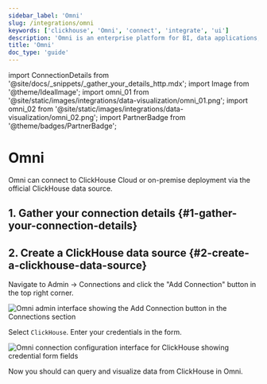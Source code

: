 ```yaml
---
sidebar_label: 'Omni'
slug: /integrations/omni
keywords: ['clickhouse', 'Omni', 'connect', 'integrate', 'ui']
description: 'Omni is an enterprise platform for BI, data applications, and embedded analytics that helps you explore and share insights in real time.'
title: 'Omni'
doc_type: 'guide'
---
```


import ConnectionDetails from '@site/docs/_snippets/_gather_your_details_http.mdx';
import Image from '@theme/IdealImage';
import omni_01 from '@site/static/images/integrations/data-visualization/omni_01.png';
import omni_02 from '@site/static/images/integrations/data-visualization/omni_02.png';
import PartnerBadge from '@theme/badges/PartnerBadge';

# Omni

<PartnerBadge/>

Omni can connect to ClickHouse Cloud or on-premise deployment via the official ClickHouse data source.

## 1. Gather your connection details {#1-gather-your-connection-details}

<ConnectionDetails />

## 2. Create a ClickHouse data source {#2-create-a-clickhouse-data-source}

Navigate to Admin -> Connections and click the "Add Connection" button in the top right corner.

<Image size="lg" img={omni_01} alt="Omni admin interface showing the Add Connection button in the Connections section" border />
<br/>

Select `ClickHouse`. Enter your credentials in the form.

<Image size="lg" img={omni_02} alt="Omni connection configuration interface for ClickHouse showing credential form fields" border />
<br/>

Now you should can query and visualize data from ClickHouse in Omni.

